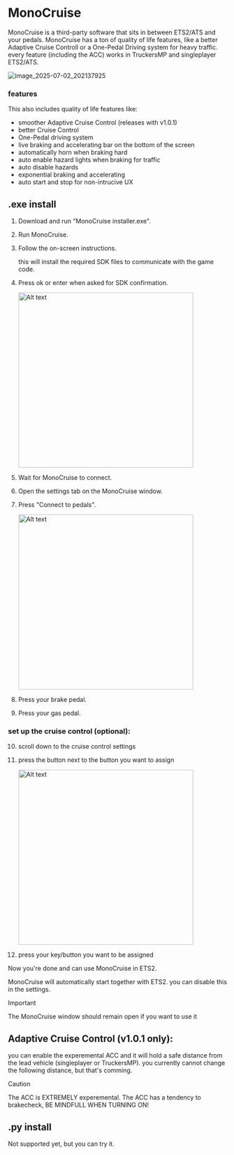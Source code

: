 # MonoCruise
MonoCruise is a third-party software that sits in between ETS2/ATS and your pedals. 
MonoCruise has a ton of quality of life features, like a better Adaptive Cruise Controll or a One-Pedal Driving system for heavy traffic.
every feature (including the ACC) works in TruckersMP and singleplayer ETS2/ATS.

![image_2025-07-02_202137925](https://github.com/user-attachments/assets/0b35aa19-340f-44a9-8e8b-0493c9cd30ca)

### features
This also includes quality of life features like:
- smoother Adaptive Cruise Control (releases with v1.0.1)
- better Cruise Control
- One-Pedal driving system
- live braking and accelerating bar on the bottom of the screen
- automatically horn when braking hard
- auto enable hazard lights when braking for traffic
- auto disable hazards
- exponential braking and accelerating
- auto start and stop for non-intrucive UX
## .exe install

1. Download and run "MonoCruise installer.exe".
2. Run MonoCruise.
3. Follow the on-screen instructions.

   this will install the required SDK files to communicate with the game code.
4. Press ok or enter when asked for SDK confirmation.

   <img src="https://github.com/user-attachments/assets/76c706de-60b6-457c-ae78-0dc6185810df" alt="Alt text" width="400"/>

5. Wait for MonoCruise to connect.
6. Open the settings tab on the MonoCruise window.
7. Press "Connect to pedals".
   
   <img src="https://github.com/user-attachments/assets/b4b010d3-e3b6-4abf-a29a-a1a9fa72668c" alt="Alt text" width="400"/>

8. Press your brake pedal.
9. Press your gas pedal.

### set up the cruise control (optional):
10. scroll down to the cruise control settings
11. press the button next to the button you want to assign

       <img src="https://github.com/user-attachments/assets/e38a6fc1-2ce7-4cd7-8b48-d0e6aba333e6" alt="Alt text" width="400"/>

12. press your key/button you want to be assigned

Now you're done and can use MonoCruise in ETS2.

MonoCruise will automatically start together with ETS2. you can disable this in the settings.

> [!IMPORTANT]
> The MonoCruise window should remain open if you want to use it

## Adaptive Cruise Control (v1.0.1 only):
you can enable the experemental ACC and it will hold a safe distance from the lead vehicle (singleplayer or TruckersMP). you currently cannot change the following distance, but that's comming.
   
> [!CAUTION]
> The ACC is EXTREMELY experemental. 
> The ACC has a tendency to brakecheck, BE MINDFULL WHEN TURNING ON!

## .py install
Not supported yet, but you can try it.

